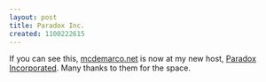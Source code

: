 ```yaml
---
layout: post
title: Paradox Inc.
created: 1100222615
---
```

 If you can see this, [mcdemarco.net](http://mcdemarco.net/) is now at my new host, [Paradox Incorporated](http://paradoxinc.org/).  Many thanks to them for the space.
